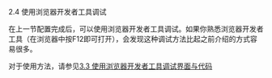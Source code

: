 2.4 使用浏览器开发者工具调试

在上一节配置完成后，可以使用浏览器开发者工具调试。如果你熟悉浏览器开发者工具（在浏览器中按F12即可打开），会发现这种调试方法比起之前介绍的方式容易很多。

对于使用方法，请参见[3.3 使用浏览器开发者工具调试界面与代码](https://zotero.yuque.com/books/share/8d230829-6004-4934-b4c6-685a7001bfa0/bveutx)